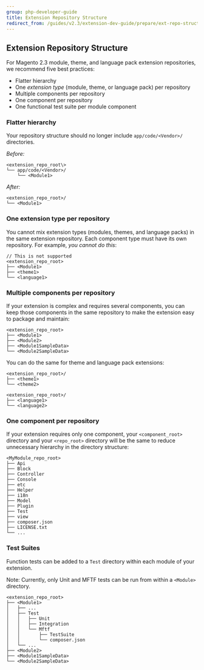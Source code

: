 ```yaml
---
group: php-developer-guide
title: Extension Repository Structure
redirect_from: /guides/v2.3/extension-dev-guide/prepare/ext-repo-structure.html
---
```


## Extension Repository Structure

For Magento 2.3 module, theme, and language pack extension repositories, we recommend five best practices:

* Flatter hierarchy
* One _extension type_ (module, theme, or language pack) per repository
* Multiple components per repository
* One component per repository
* One functional test suite per module component

### Flatter hierarchy

Your repository structure should no longer include `app/code/<Vendor>/` directories. 

_Before:_

```tree
<extension_repo_root\>
└── app/code/<Vendor>/
    └── <Module1>
```

_After:_

```tree
<extension_repo_root>/
└── <Module1>
```

### One extension type per repository

You cannot mix extension types (modules, themes, and language packs) in the same extension repository. Each component type must have its own repository. For example, _you cannot do this_:

```tree
// This is not supported
<extension_repo_root>
├── <Module1>
├── <theme1>
└── <language1>
```

### Multiple components per repository

If your extension is complex and requires several components, you can keep those components in the same repository to make the extension easy to package and maintain:

```tree
<extension_repo_root>
├── <Module1>
├── <Module2>
├── <Module1SampleData>
└── <Module2SampleData>
```

You can do the same for theme and language pack extensions:

```tree
<extension_repo_root>/
├── <theme1>
└── <theme2>
```

```tree
<extension_repo_root>/
├── <language1>
└── <language2>
```

### One component per repository

If your extension requires only one component, your `<component_root>` directory and your `<repo_root>` directory will be the same to reduce unnecessary hierarchy in the directory structure:

```tree
<MyModule_repo_root>
├── Api
├── Block
├── Controller
├── Console
├── etc
├── Helper
├── i18n
├── Model
├── Plugin
├── Test
├── view
├── composer.json
├── LICENSE.txt
└── ...
```

### Test Suites

Function tests can be added to a `Test` directory within each module of your extension. 

Note: Currently, only Unit and MFTF tests can be run from within a `<Module>` directory.

```tree
<extension_repo_root>
├── <Module1>
│   ├── ...
│   ├── Test
│   │   ├── Unit
│   │   ├── Integration
│   │   └── Mftf
│   │       ├── TestSuite
│   │       └── composer.json
│   └── ...
├── <Module2>
├── <Module1SampleData>
└── <Module2SampleData>
```

